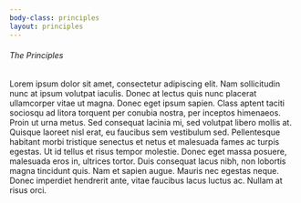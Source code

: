 ```yaml
---
body-class: principles
layout: principles
---
```


###### The Principles

Lorem ipsum dolor sit amet, consectetur adipiscing elit. Nam sollicitudin nunc
at ipsum volutpat iaculis. Donec at lectus quis nunc placerat ullamcorper vitae
ut magna. Donec eget ipsum sapien. Class aptent taciti sociosqu ad litora
torquent per conubia nostra, per inceptos himenaeos. Proin ut urna metus. Sed
consequat lacinia mi, sed volutpat libero mollis at. Quisque laoreet nisl erat,
eu faucibus sem vestibulum sed. Pellentesque habitant morbi tristique senectus
et netus et malesuada fames ac turpis egestas. Ut id tellus et risus tempor
molestie. Donec eget massa posuere, malesuada eros in, ultrices tortor. Duis
consequat lacus nibh, non lobortis magna tincidunt quis. Nam et sapien augue.
Mauris nec egestas neque. Donec imperdiet hendrerit ante, vitae faucibus lacus
luctus ac. Nullam at risus orci.
